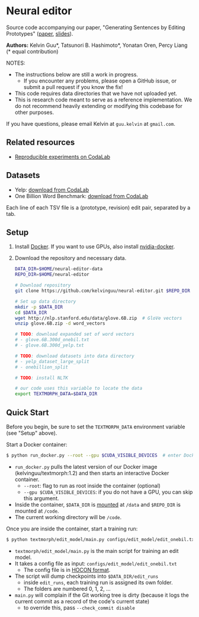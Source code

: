 # Neural editor

Source code accompanying our paper, "Generating Sentences by Editing Prototypes" ([paper](https://arxiv.org/abs/1709.08878), [slides](http://kelvinguu.com/posts/generating-sentences-by-editing-prototypes/)).

**Authors:** Kelvin Guu\*, Tatsunori B. Hashimoto\*, Yonatan Oren, Percy Liang
(\* equal contribution)

NOTES:
- The instructions below are still a work in progress.
    - If you encounter any problems, please open a GitHub issue, or submit a
    pull request if you know the fix!
- This code requires data directories that we have not uploaded yet.
- This is research code meant to serve as a reference implementation. We
do not recommend heavily extending or modifying this codebase for other
purposes.

If you have questions, please email Kelvin at `guu.kelvin` at `gmail.com`.

## Related resources

- [Reproducible experiments on CodaLab](https://worksheets.codalab.org/worksheets/0xa915ba2f8b664ddf8537c83bde80cc8c/)

## Datasets

- Yelp: [download from CodaLab](https://worksheets.codalab.org/bundles/0x99d0557925b34dae851372841f206b8a/)
- One Billion Word Benchmark: [download from CodaLab](https://worksheets.codalab.org/bundles/0x017b7af92956458abc7f4169830a6537/)

Each line of each TSV file is a (prototype, revision) edit pair, separated by a tab.

## Setup

1. Install [Docker](https://www.docker.com/). If you want to use GPUs, also
install [nvidia-docker](https://github.com/NVIDIA/nvidia-docker).

2. Download the repository and necessary data.
    ```bash
    DATA_DIR=$HOME/neural-editor-data
    REPO_DIR=$HOME/neural-editor

    # Download repository
    git clone https://github.com/kelvinguu/neural-editor.git $REPO_DIR

    # Set up data directory
    mkdir -p $DATA_DIR
    cd $DATA_DIR
    wget http://nlp.stanford.edu/data/glove.6B.zip  # GloVe vectors
    unzip glove.6B.zip -d word_vectors

    # TODO: download expanded set of word vectors
    # - glove.6B.300d_onebil.txt
    # - glove.6B.300d_yelp.txt

    # TODO: download datasets into data directory
    # - yelp_dataset_large_split
    # - onebillion_split

    # TODO: install NLTK

    # our code uses this variable to locate the data
    export TEXTMORPH_DATA=$DATA_DIR
    ```

## Quick Start

Before you begin, be sure to set the `TEXTMORPH_DATA` environment variable (see "Setup" above).

Start a Docker container:
```bash
$ python run_docker.py --root --gpu $CUDA_VISIBLE_DEVICES  # enter Docker
```
- `run_docker.py` pulls the latest version of our Docker image 
(kelvinguu/textmorph:1.2) and then starts an interactive Docker container.
    - `--root`: flag to run as root inside the container (optional)
    - `--gpu $CUDA_VISIBLE_DEVICES`: if you do not have a GPU, you can skip this
    argument.
- Inside the container, `$DATA_DIR` is [mounted](https://docs.docker.com/engine/admin/volumes/volumes/)
at `/data` and `$REPO_DIR` is mounted at `/code`.
- The current working directory will be `/code`.

Once you are inside the container, start a training run:
```bash
$ python textmorph/edit_model/main.py configs/edit_model/edit_onebil.txt
```
- `textmorph/edit_model/main.py` is the main script for training an edit model.
- It takes a config file as input: `configs/edit_model/edit_onebil.txt`
    - The config file is in [HOCON format](https://github.com/lightbend/config/blob/master/HOCON.md).
- The script will dump checkpoints into `$DATA_DIR/edit_runs`
    - inside `edit_runs`, each training run is assigned its own folder.
    - The folders are numbered 0, 1, 2, ...
- `main.py` will complain if the Git working tree is dirty (because it logs the
current commit as a record of the code's current state)
    - to override this, pass `--check_commit disable`

